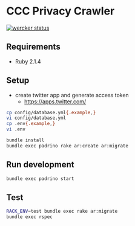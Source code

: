 # CCC Privacy Crawler
[![wercker status](https://app.wercker.com/status/91dcba24a5f721c86e17cd46bdae30aa/m "wercker status")](https://app.wercker.com/project/bykey/91dcba24a5f721c86e17cd46bdae30aa)

## Requirements
* Ruby 2.1.4

## Setup
* create twitter app and generate access token
  * https://apps.twitter.com/

```bash
cp config/database.yml{.example,}
vi config/database.yml
cp .env{.example,}
vi .env

bundle install
bundle exec padrino rake ar:create ar:migrate
```

## Run development
```bash
bundle exec padrino start
```

## Test
```bash
RACK_ENV=test bundle exec rake ar:migrate
bundle exec rspec
```
